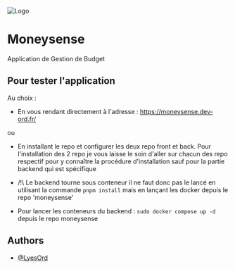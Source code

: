 
![Logo](https://cdn-icons-png.flaticon.com/128/6811/6811816.png)


# Moneysense

Application de Gestion de Budget


## Pour tester l'application

Au choix :

- En vous rendant directement à l'adresse : https://moneysense.dev-ord.fr/

ou

- En installant le repo et configurer les deux repo front et back. Pour l'installation des 2 repo je vous laisse le soin d'aller sur chacun des repo respectif pour y connaître la procédure d'installation sauf pour la partie backend qui est spécifique

- /!\ Le backend tourne sous conteneur il ne faut donc pas le lancé en utilisant la commande `pnpm install` mais en lançant les docker depuis le repo 'moneysense'

- Pour lancer les conteneurs du backend : ```sudo docker compose up -d``` depuis le repo moneysense

## Authors

- [@LyesOrd](https://github.com/LyesOrd)

